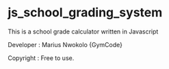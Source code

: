 # js_school_grading_system

This is a school grade calculator written in Javascript

Developer : Marius Nwokolo {GymCode}

Copyright : Free to use.
